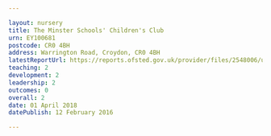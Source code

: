 ```yaml
---

layout: nursery
title: The Minster Schools' Children's Club
urn: EY100681
postcode: CR0 4BH
address: Warrington Road, Croydon, CR0 4BH
latestReportUrl: https://reports.ofsted.gov.uk/provider/files/2548006/urn/EY100681.pdf
teaching: 2
development: 2
leadership: 2
outcomes: 0
overall: 2
date: 01 April 2018 
datePublish: 12 February 2016

---
```

